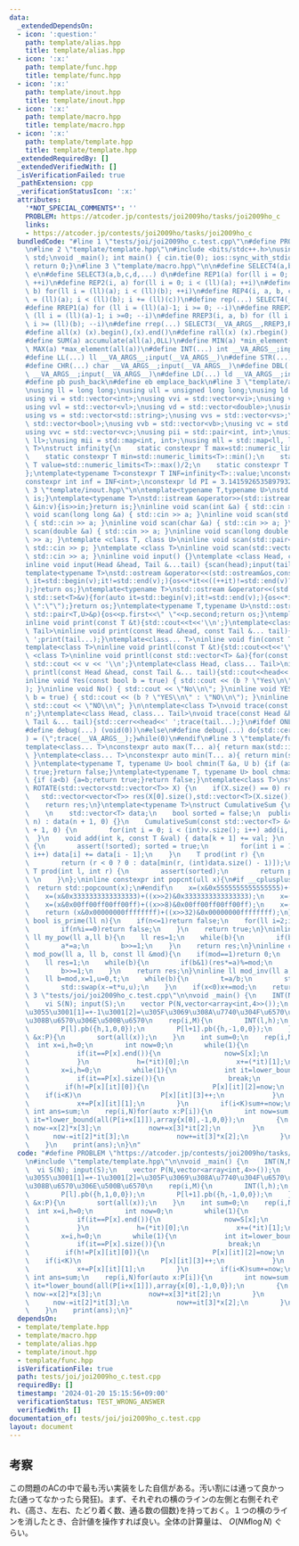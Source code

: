 ```yaml
---
data:
  _extendedDependsOn:
  - icon: ':question:'
    path: template/alias.hpp
    title: template/alias.hpp
  - icon: ':x:'
    path: template/func.hpp
    title: template/func.hpp
  - icon: ':x:'
    path: template/inout.hpp
    title: template/inout.hpp
  - icon: ':x:'
    path: template/macro.hpp
    title: template/macro.hpp
  - icon: ':x:'
    path: template/template.hpp
    title: template/template.hpp
  _extendedRequiredBy: []
  _extendedVerifiedWith: []
  _isVerificationFailed: true
  _pathExtension: cpp
  _verificationStatusIcon: ':x:'
  attributes:
    '*NOT_SPECIAL_COMMENTS*': ''
    PROBLEM: https://atcoder.jp/contests/joi2009ho/tasks/joi2009ho_c
    links:
    - https://atcoder.jp/contests/joi2009ho/tasks/joi2009ho_c
  bundledCode: "#line 1 \"tests/joi/joi2009ho_c.test.cpp\"\n#define PROBLEM \"https://atcoder.jp/contests/joi2009ho/tasks/joi2009ho_c\"\
    \n#line 2 \"template/template.hpp\"\n#include <bits/stdc++.h>\nusing namespace\
    \ std;\nvoid _main(); int main() { cin.tie(0); ios::sync_with_stdio(false); _main();\
    \ return 0;}\n#line 3 \"template/macro.hpp\"\n\n#define SELECT4(a,b,c,d,e,...)\
    \ e\n#define SELECT3(a,b,c,d,...) d\n#define REP1(a) for(ll i = 0; i < (ll)(a);\
    \ ++i)\n#define REP2(i, a) for(ll i = 0; i < (ll)(a); ++i)\n#define REP3(i, a,\
    \ b) for(ll i = (ll)(a); i < (ll)(b); ++i)\n#define REP4(i, a, b, c) for(ll i\
    \ = (ll)(a); i < (ll)(b); i += (ll)(c))\n#define rep(...) SELECT4(__VA_ARGS__,REP4,REP3,REP2,REP1)(__VA_ARGS__)\n\
    #define RREP1(a) for (ll i = (ll)(a)-1; i >= 0; --i)\n#define RREP2(i, a) for\
    \ (ll i = (ll)(a)-1; i >=0; --i)\n#define RREP3(i, a, b) for (ll i = (ll)(a)-1;\
    \ i >= (ll)(b); --i)\n#define rrep(...) SELECT3(__VA_ARGS__,RREP3,RREP2,RREP1)(__VA_ARGS__)\n\
    #define all(x) (x).begin(),(x).end()\n#define rall(x) (x).rbegin(),(x).rend()\n\
    #define SUM(a) accumulate(all(a),0LL)\n#define MIN(a) *min_element(all(a))\n#define\
    \ MAX(a) *max_element(all(a))\n#define INT(...) int __VA_ARGS__;input(__VA_ARGS__)\n\
    #define LL(...) ll __VA_ARGS__;input(__VA_ARGS__)\n#define STR(...) string __VA_ARGS__;input(__VA_ARGS__)\n\
    #define CHR(...) char __VA_ARGS__;input(__VA_ARGS__)\n#define DBL(...) double\
    \ __VA_ARGS__;input(__VA_ARGS__)\n#define LD(...) ld __VA_ARGS__;input(__VA_ARGS__)\n\
    #define pb push_back\n#define eb emplace_back\n#line 3 \"template/alias.hpp\"\n\
    \nusing ll = long long;\nusing ull = unsigned long long;\nusing ld = long double;\n\
    using vi = std::vector<int>;\nusing vvi = std::vector<vi>;\nusing vl = std::vector<ll>;\n\
    using vvl = std::vector<vl>;\nusing vd = std::vector<double>;\nusing vvd = std::vector<vd>;\n\
    using vs = std::vector<std::string>;\nusing vvs = std::vector<vs>;\nusing vb =\
    \ std::vector<bool>;\nusing vvb = std::vector<vb>;\nusing vc = std::vector<char>;\n\
    using vvc = std::vector<vc>;\nusing pii = std::pair<int, int>;\nusing pll = std::pair<ll,\
    \ ll>;\nusing mii = std::map<int, int>;\nusing mll = std::map<ll, ll>;\ntemplate<typename\
    \ T>\nstruct infinity{\n    static constexpr T max=std::numeric_limits<T>::max();\n\
    \    static constexpr T min=std::numeric_limits<T>::min();\n    static constexpr\
    \ T value=std::numeric_limits<T>::max()/2;\n    static constexpr T mvalue=std::numeric_limits<T>::min()/2;\n\
    };\ntemplate<typename T>constexpr T INF=infinity<T>::value;\nconstexpr ll infl=INF<ll>;\n\
    constexpr int inf = INF<int>;\nconstexpr ld PI = 3.1415926535897932384626;\n#line\
    \ 3 \"template/inout.hpp\"\n\ntemplate<typename T,typename U>\nstd::istream &operator>>(std::istream&is,std::pair<T,U>&p){is>>p.first>>p.second;return\
    \ is;}\ntemplate<typename T>\nstd::istream &operator>>(std::istream&is,std::vector<T>&v){for(T\
    \ &in:v){is>>in;}return is;}\ninline void scan(int &a) { std::cin >> a; }\ninline\
    \ void scan(long long &a) { std::cin >> a; }\ninline void scan(std::string &a)\
    \ { std::cin >> a; }\ninline void scan(char &a) { std::cin >> a; }\ninline void\
    \ scan(double &a) { std::cin >> a; }\ninline void scan(long double &a) { std::cin\
    \ >> a; }\ntemplate <class T, class U>\ninline void scan(std::pair<T, U> &p) {\
    \ std::cin >> p; }\ntemplate <class T>\ninline void scan(std::vector<T> &a) {\
    \ std::cin >> a; }\ninline void input() {}\ntemplate <class Head, class... Tail>\n\
    inline void input(Head &head, Tail &...tail) {scan(head);input(tail...);}\n\n\
    template<typename T>\nstd::ostream &operator<<(std::ostream&os,const std::vector<T>&v){for(auto\
    \ it=std::begin(v);it!=std::end(v);){os<<*it<<((++it)!=std::end(v)?\" \":\"\"\
    );}return os;}\ntemplate<typename T>\nstd::ostream &operator<<(std::ostream&os,const\
    \ std::set<T>&v){for(auto it=std::begin(v);it!=std::end(v);){os<<*it<<((++it)!=std::end(v)?\"\
    \ \":\"\");}return os;}\ntemplate<typename T,typename U>\nstd::ostream &operator<<(std::ostream&os,const\
    \ std::pair<T,U>&p){os<<p.first<<\" \"<<p.second;return os;}\ntemplate<class T>\n\
    inline void print(const T &t){std::cout<<t<<'\\n';}\ntemplate<class Head, class...\
    \ Tail>\ninline void print(const Head &head, const Tail &... tail){std::cout<<head<<'\
    \ ';print(tail...);}\ntemplate<class... T>\ninline void fin(const T &... a){print(a...);exit(0);}\n\
    template<class T>\ninline void printl(const T &t){std::cout<<t<<'\\n';}\ntemplate\
    \ <class T>\ninline void printl(const std::vector<T> &a){for(const auto &v : a)\
    \ std::cout << v << '\\n';}\ntemplate<class Head, class... Tail>\ninline void\
    \ printl(const Head &head, const Tail &... tail){std::cout<<head<<'\\n';printl(tail...);}\n\
    inline void Yes(const bool b = true) { std::cout << (b ? \"Yes\\n\" : \"No\\n\"\
    ); }\ninline void No() { std::cout << \"No\\n\"; }\ninline void YES(const bool\
    \ b = true) { std::cout << (b ? \"YES\\n\" : \"NO\\n\"); }\ninline void NO() {\
    \ std::cout << \"NO\\n\"; }\n\ntemplate<class T>\nvoid trace(const T &t){std::cerr<<t<<')'<<'\\\
    n';}\ntemplate<class Head, class... Tail>\nvoid trace(const Head &head, const\
    \ Tail &... tail){std::cerr<<head<<' ';trace(tail...);}\n#ifdef ONLINE_JUDGE\n\
    #define debug(...) (void(0))\n#else\n#define debug(...) do{std::cerr<<'('<<#__VA_ARGS__<<\"\
    ) = (\";trace(__VA_ARGS__);}while(0)\n#endif\n#line 3 \"template/func.hpp\"\n\n\
    template<class... T>\nconstexpr auto max(T... a){ return max(std::initializer_list<common_type_t<T...>>{a...});\
    \ }\ntemplate<class... T>\nconstexpr auto min(T... a){ return min(std::initializer_list<common_type_t<T...>>{a...});\
    \ }\ntemplate<typename T, typename U> bool chmin(T &a, U b) {if (a>b) {a=b;return\
    \ true;}return false;}\ntemplate<typename T, typename U> bool chmax(T &a, U b)\
    \ {if (a<b) {a=b;return true;}return false;}\ntemplate<class T>\nstd::vector<std::vector<T>>\
    \ ROTATE(std::vector<std::vector<T>> X) {\n    if(X.size() == 0) return X;\n \
    \   std::vector<vector<T>> res(X[0].size(),std::vector<T>(X.size()));\n    rep(i,X.size())rep(j,X[0].size())res[j][X.size()-i-1]=X[i][j];\n\
    \    return res;\n}\ntemplate<typename T>\nstruct CumulativeSum {\n  private:\
    \    \n    std::vector<T> data;\n    bool sorted = false;\n  public:\n    CumulativeSum(int\
    \ n) : data(n + 1, 0) {}\n    CumulativeSum(const std::vector<T> &v) : data(v.size()\
    \ + 1, 0) {\n        for(int i = 0; i < (int)v.size(); i++) add(i, v[i]);\n  \
    \  }\n    void add(int k, const T &val) { data[k + 1] += val; }\n    void build()\
    \ {\n        assert(!sorted); sorted = true;\n        for(int i = 1; i < (int)data.size();\
    \ i++) data[i] += data[i - 1];\n    }\n    T prod(int r) {\n        assert(sorted);\n\
    \        return (r < 0 ? 0 : data[min(r, (int)data.size() - 1)]);\n    }\n   \
    \ T prod(int l, int r) {\n        assert(sorted);\n        return prod(r) - prod(l);\
    \ \n    }\n};\ninline constexpr int popcnt(ull x){\n#if __cplusplus>=202002L\n\
    \  return std::popcount(x);\n#endif\n    x=(x&0x5555555555555555)+((x>>1)&0x5555555555555555);\n\
    \    x=(x&0x3333333333333333)+((x>>2)&0x3333333333333333);\n    x=(x&0x0f0f0f0f0f0f0f0f)+((x>>4)&0x0f0f0f0f0f0f0f0f);\n\
    \    x=(x&0x00ff00ff00ff00ff)+((x>>8)&0x00ff00ff00ff00ff);\n    x=(x&0x0000ffff0000ffff)+((x>>16)&0x0000ffff0000ffff);\n\
    \    return (x&0x00000000ffffffff)+((x>>32)&0x00000000ffffffff);\n}\ninline constexpr\
    \ bool is_prime(ll n){\n    if(n<=1)return false;\n    for(ll i=2;i*i<=n;i++){\n\
    \        if(n%i==0)return false;\n    }\n    return true;\n}\ninline constexpr\
    \ ll my_pow(ll a,ll b){\n    ll res=1;\n    while(b){\n        if(b&1)res*=a;\n\
    \        a*=a;\n        b>>=1;\n    }\n    return res;\n}\ninline constexpr ll\
    \ mod_pow(ll a, ll b, const ll &mod){\n    if(mod==1)return 0;\n    a%=mod;\n\
    \    ll res=1;\n    while(b){\n        if(b&1)(res*=a)%=mod;\n        (a*=a)%=mod;\n\
    \        b>>=1;\n    }\n    return res;\n}\ninline ll mod_inv(ll a, const ll &mod){\n\
    \    ll b=mod,x=1,u=0,t;\n    while(b){\n        t=a/b;\n        std::swap(a-=t*b,b);\n\
    \        std::swap(x-=t*u,u);\n    }\n    if(x<0)x+=mod;\n    return x;\n}\n#line\
    \ 3 \"tests/joi/joi2009ho_c.test.cpp\"\n\nvoid _main() {\n    INT(N,M,H,K);\n\
    \    vi S(N); input(S);\n    vector P(N,vector<array<int,4>>());\n    //[0]=\u9AD8\
    \u3055\u3001[1]=+-1\u3001[2]=\u305F\u3069\u308A\u7740\u304F\u6570\u3001[3]=\u901A\
    \u308B\u6570\u306E\u500B\u6570\n    rep(i,M){\n        INT(l,h);\n        l--;\n\
    \        P[l].pb({h,1,0,0});\n        P[l+1].pb({h,-1,0,0});\n    }\n    for(auto\
    \ &x:P){\n        sort(all(x));\n    }\n    int sum=0;\n    rep(i,N){\n      \
    \  int x=i,h=0;\n        int now=0;\n        while(1){\n            auto it=lower_bound(all(P[x]),array{h+1,-1,0,0});\n\
    \            if(it==P[x].end()){\n                now=S[x];\n                break;\n\
    \            }\n            h=(*it)[0];\n            x+=(*it)[1];\n        }\n\
    \        x=i,h=0;\n        while(1){\n            int it=lower_bound(all(P[x]),array{h+1,-1,0,0})-P[x].begin();\n\
    \            if(it==P[x].size()){\n                break;\n            }\n   \
    \         if(h!=P[x][it][0]){\n                P[x][it][2]=now;\n            \
    \    if(i<K)\n                    P[x][it][3]++;\n            }\n            h=P[x][it][0];\n\
    \            x+=P[x][it][1];\n        }\n        if(i<K)sum+=now;\n    }\n   \
    \ int ans=sum;\n    rep(i,N)for(auto x:P[i]){\n        int now=sum;\n        array\
    \ it=*lower_bound(all(P[i+x[1]]),array{x[0],-1,0,0});\n        {\n           \
    \ now-=x[2]*x[3];\n            now+=x[3]*it[2];\n        }\n        {\n      \
    \      now-=it[2]*it[3];\n            now+=it[3]*x[2];\n        }\n        chmin(ans,now);\n\
    \    }\n    print(ans);\n}\n"
  code: "#define PROBLEM \"https://atcoder.jp/contests/joi2009ho/tasks/joi2009ho_c\"\
    \n#include \"template/template.hpp\"\n\nvoid _main() {\n    INT(N,M,H,K);\n  \
    \  vi S(N); input(S);\n    vector P(N,vector<array<int,4>>());\n    //[0]=\u9AD8\
    \u3055\u3001[1]=+-1\u3001[2]=\u305F\u3069\u308A\u7740\u304F\u6570\u3001[3]=\u901A\
    \u308B\u6570\u306E\u500B\u6570\n    rep(i,M){\n        INT(l,h);\n        l--;\n\
    \        P[l].pb({h,1,0,0});\n        P[l+1].pb({h,-1,0,0});\n    }\n    for(auto\
    \ &x:P){\n        sort(all(x));\n    }\n    int sum=0;\n    rep(i,N){\n      \
    \  int x=i,h=0;\n        int now=0;\n        while(1){\n            auto it=lower_bound(all(P[x]),array{h+1,-1,0,0});\n\
    \            if(it==P[x].end()){\n                now=S[x];\n                break;\n\
    \            }\n            h=(*it)[0];\n            x+=(*it)[1];\n        }\n\
    \        x=i,h=0;\n        while(1){\n            int it=lower_bound(all(P[x]),array{h+1,-1,0,0})-P[x].begin();\n\
    \            if(it==P[x].size()){\n                break;\n            }\n   \
    \         if(h!=P[x][it][0]){\n                P[x][it][2]=now;\n            \
    \    if(i<K)\n                    P[x][it][3]++;\n            }\n            h=P[x][it][0];\n\
    \            x+=P[x][it][1];\n        }\n        if(i<K)sum+=now;\n    }\n   \
    \ int ans=sum;\n    rep(i,N)for(auto x:P[i]){\n        int now=sum;\n        array\
    \ it=*lower_bound(all(P[i+x[1]]),array{x[0],-1,0,0});\n        {\n           \
    \ now-=x[2]*x[3];\n            now+=x[3]*it[2];\n        }\n        {\n      \
    \      now-=it[2]*it[3];\n            now+=it[3]*x[2];\n        }\n        chmin(ans,now);\n\
    \    }\n    print(ans);\n}"
  dependsOn:
  - template/template.hpp
  - template/macro.hpp
  - template/alias.hpp
  - template/inout.hpp
  - template/func.hpp
  isVerificationFile: true
  path: tests/joi/joi2009ho_c.test.cpp
  requiredBy: []
  timestamp: '2024-01-20 15:15:56+09:00'
  verificationStatus: TEST_WRONG_ANSWER
  verifiedWith: []
documentation_of: tests/joi/joi2009ho_c.test.cpp
layout: document
---
```

## 考察
この問題のACの中で最も汚い実装をした自信がある。汚い割には通って良かった(通ってなかったら発狂)。まず、それぞれの横のラインの左側と右側それぞれ、{高さ、左右、たどり着く数、通る数の個数}を持っておく。１つの横のラインを消したとき、合計値を操作すれば良い。全体の計算量は、 $O(NM\log N)$ ぐらい。
